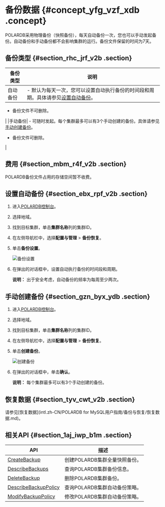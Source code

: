 # 备份数据 {#concept_yfg_vzf_xdb .concept}

POLARDB采用物理备份（快照备份），每天自动备份一次，您也可以手动发起备份。自动备份和手动备份都不会影响集群的运行。备份文件保留的时间为7天。

## 备份类型 {#section_rhc_jrf_v2b .section}

|备份类型|说明|
|----|--|
|自动备份| -   默认为每天一次，您可以设置自动执行备份的时间段和周期。具体请参见[设置自动备份](#)。
-   备份文件不可删除。

 |
|手动备份| -   可随时发起。每个集群最多可以有3个手动创建的备份。具体请参见[手动创建备份](#)。
-   备份文件可删除。

 |

## 费用 {#section_mbm_r4f_v2b .section}

POLARDB备份文件占用的存储空间暂不收费。

## 设置自动备份 {#section_ebx_rpf_v2b .section}

1.  进入[POLARDB控制台](https://polardb.console.aliyun.com/)。
2.  选择地域。
3.  找到目标集群，单击**集群名称**列的集群ID。
4.  在左侧导航栏中，选择**配置与管理** \> **备份恢复**。
5.  单击**备份设置**。

    ![备份设置](http://static-aliyun-doc.oss-cn-hangzhou.aliyuncs.com/assets/img/13774/156689154511827_zh-CN.png)

6.  在弹出的对话框中，设置自动执行备份的时间段和周期。

    **说明：** 出于安全考虑，自动备份的频率为每周至少两次。


## 手动创建备份 {#section_gzn_byx_ydb .section}

1.  进入[POLARDB控制台](https://polardb.console.aliyun.com/)。
2.  选择地域。
3.  找到目标集群，单击**集群名称**列的集群ID。
4.  在左侧导航栏中，选择**配置与管理** \> **备份恢复**。
5.  单击**创建备份**。

    ![创建备份](http://static-aliyun-doc.oss-cn-hangzhou.aliyuncs.com/assets/img/13774/156689154611857_zh-CN.png)

6.  在弹出的对话框中，单击**确认**。

    **说明：** 每个集群最多可以有3个手动创建的备份。


## 恢复数据 {#section_tyv_cwt_v2b .section}

请参见[恢复数据](intl.zh-CN/POLARDB for MySQL用户指南/备份与恢复/恢复数据.md)。

## 相关API {#section_1aj_iwp_b1m .section}

|API|描述|
|---|--|
|[CreateBackup](../../../../intl.zh-CN/API参考/备份管理/CreateBackup.md#)|创建POLARDB集群全量快照备份。|
|[DescribeBackups](../../../../intl.zh-CN/API参考/备份管理/DescribeBackups.md#)|查询POLARDB集群备份信息。|
|[DeleteBackup](../../../../intl.zh-CN/API参考/备份管理/DeleteBackup.md#)|删除POLARDB集群备份。|
|[DescribeBackupPolicy](../../../../intl.zh-CN/API参考/备份管理/DescribeBackupPolicy.md#)|查询POLARDB集群自动备份策略。|
|[ModifyBackupPolicy](../../../../intl.zh-CN/API参考/备份管理/ModifyBackupPolicy.md#)|修改POLARDB集群自动备份策略。|

